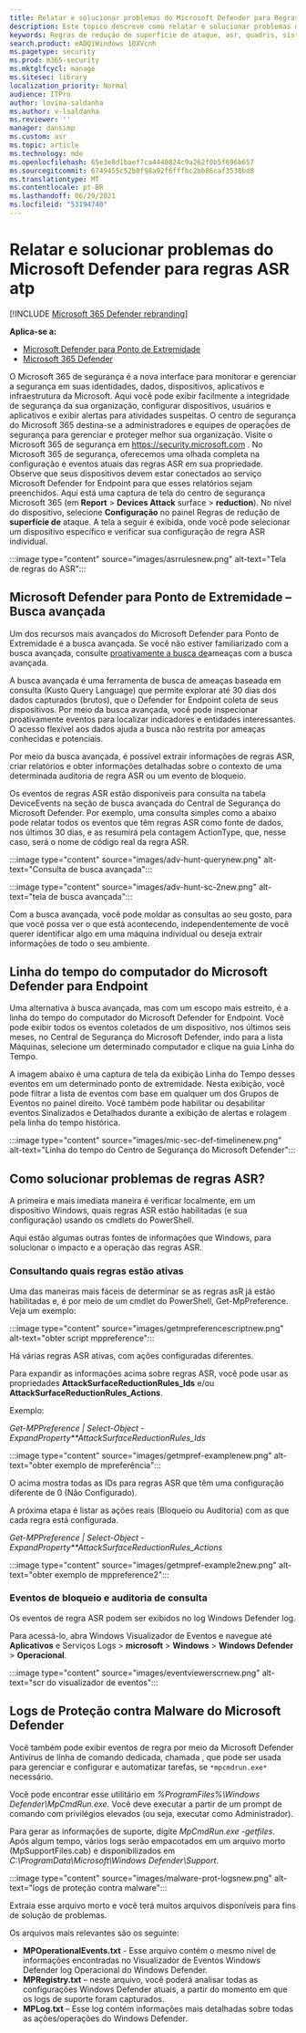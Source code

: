 ```yaml
---
title: Relatar e solucionar problemas do Microsoft Defender para Regras ASR do Ponto de Extremidade
description: Este tópico descreve como relatar e solucionar problemas do Microsoft Defender for Endpoint ASR Rules
keywords: Regras de redução de superfície de ataque, asr, quadris, sistema de prevenção contra invasões de host, regras de proteção, antiexploit, exploração, prevenção de infecção, microsoft defender para ponto de extremidade
search.product: eADQiWindows 10XVcnh
ms.pagetype: security
ms.prod: m365-security
ms.mktglfcycl: manage
ms.sitesec: library
localization_priority: Normal
audience: ITPro
author: lovina-saldanha
ms.author: v-lsaldanha
ms.reviewer: ''
manager: dansimp
ms.custom: asr
ms.topic: article
ms.technology: mde
ms.openlocfilehash: 65e3e8d1baef7ca4440824c9a262f0b5f696b657
ms.sourcegitcommit: 6749455c52b0f98a92f6fffbc2bb86caf3538bd8
ms.translationtype: MT
ms.contentlocale: pt-BR
ms.lasthandoff: 06/29/2021
ms.locfileid: "53194740"
---
```

# <a name="report-and-troubleshoot-microsoft-defender-for-atp-asr-rules"></a>Relatar e solucionar problemas do Microsoft Defender para regras ASR atp

[!INCLUDE [Microsoft 365 Defender rebranding](../../includes/microsoft-defender.md)]

**Aplica-se a:**

- [Microsoft Defender para Ponto de Extremidade](https://go.microsoft.com/fwlink/?linkid=2154037)
- [Microsoft 365 Defender](https://go.microsoft.com/fwlink/?linkid=2118804)

O Microsoft 365 de segurança é a nova interface para monitorar e gerenciar a segurança em suas identidades, dados, dispositivos, aplicativos e infraestrutura da Microsoft. Aqui você pode exibir facilmente a integridade de segurança da sua organização, configurar dispositivos, usuários e aplicativos e exibir alertas para atividades suspeitas. O centro de segurança do Microsoft 365 destina-se a administradores e equipes de operações de segurança para gerenciar e proteger melhor sua organização. Visite o Microsoft 365 de segurança em https://security.microsoft.com .
No Microsoft 365 de segurança, oferecemos uma olhada completa na configuração e eventos atuais das regras ASR em sua propriedade. Observe que seus dispositivos devem estar conectados ao serviço Microsoft Defender for Endpoint para que esses relatórios sejam preenchidos.
Aqui está uma captura de tela do centro de segurança Microsoft 365 (em **Report**  >  **Devices Attack** surface  >  **reduction**). No nível do dispositivo, selecione **Configuração** no painel Regras de redução de **superfície de** ataque. A tela a seguir é exibida, onde você pode selecionar um dispositivo específico e verificar sua configuração de regra ASR individual.

:::image type="content" source="images/asrrulesnew.png" alt-text="Tela de regras do ASR":::

## <a name="microsoft-defender-for-endpoint--advanced-hunting"></a>Microsoft Defender para Ponto de Extremidade – Busca avançada

Um dos recursos mais avançados do Microsoft Defender para Ponto de Extremidade é a busca avançada. Se você não estiver familiarizado com a busca avançada, consulte [proativamente a busca de](advanced-hunting-overview.md)ameaças com a busca avançada.

A busca avançada é uma ferramenta de busca de ameaças baseada em consulta (Kusto Query Language) que permite explorar até 30 dias dos dados capturados (brutos), que o Defender for Endpoint coleta de seus dispositivos. Por meio da busca avançada, você pode inspecionar proativamente eventos para localizar indicadores e entidades interessantes. O acesso flexível aos dados ajuda a busca não restrita por ameaças conhecidas e potenciais.

Por meio da busca avançada, é possível extrair informações de regras ASR, criar relatórios e obter informações detalhadas sobre o contexto de uma determinada auditoria de regra ASR ou um evento de bloqueio.

Os eventos de regras ASR estão disponíveis para consulta na tabela DeviceEvents na seção de busca avançada do Central de Segurança do Microsoft Defender. Por exemplo, uma consulta simples como a abaixo pode relatar todos os eventos que têm regras ASR como fonte de dados, nos últimos 30 dias, e as resumirá pela contagem ActionType, que, nesse caso, será o nome de código real da regra ASR.

:::image type="content" source="images/adv-hunt-querynew.png" alt-text="Consulta de busca avançada":::

:::image type="content" source="images/adv-hunt-sc-2new.png" alt-text="tela de busca avançada":::

Com a busca avançada, você pode moldar as consultas ao seu gosto, para que você possa ver o que está acontecendo, independentemente de você querer identificar algo em uma máquina individual ou deseja extrair informações de todo o seu ambiente.

## <a name="microsoft-defender-for-endpoint-machine-timeline"></a>Linha do tempo do computador do Microsoft Defender para Endpoint

Uma alternativa à busca avançada, mas com um escopo mais estreito, é a linha do tempo do computador do Microsoft Defender for Endpoint. Você pode exibir todos os eventos coletados de um dispositivo, nos últimos seis meses, no Central de Segurança do Microsoft Defender, indo para a lista Máquinas, selecione um determinado computador e clique na guia Linha do Tempo.

A imagem abaixo é uma captura de tela da exibição Linha do Tempo desses eventos em um determinado ponto de extremidade.  Nesta exibição, você pode filtrar a lista de eventos com base em qualquer um dos Grupos de Eventos no painel direito. Você também pode habilitar ou desabilitar eventos Sinalizados e Detalhados durante a exibição de alertas e rolagem pela linha do tempo histórica.

:::image type="content" source="images/mic-sec-def-timelinenew.png" alt-text="Linha do tempo do Centro de Segurança do Microsoft Defender":::

## <a name="how-to-troubleshoot-asr-rules"></a>Como solucionar problemas de regras ASR?

A primeira e mais imediata maneira é verificar localmente, em um dispositivo Windows, quais regras ASR estão habilitadas (e sua configuração) usando os cmdlets do PowerShell.

Aqui estão algumas outras fontes de informações que Windows, para solucionar o impacto e a operação das regras ASR.

### <a name="querying-which-rules-are-active"></a>Consultando quais regras estão ativas
Uma das maneiras mais fáceis de determinar se as regras asR já estão habilitadas e, é por meio de um cmdlet do PowerShell, Get-MpPreference.
Veja um exemplo:

:::image type="content" source="images/getmpreferencescriptnew.png" alt-text="obter script mppreference":::

Há várias regras ASR ativas, com ações configuradas diferentes.

Para expandir as informações acima sobre regras ASR, você pode usar as propriedades **AttackSurfaceReductionRules_Ids** e/ou **AttackSurfaceReductionRules_Actions**.

Exemplo:

*Get-MPPreference | Select-Object -ExpandProperty**AttackSurfaceReductionRules_Ids*

:::image type="content" source="images/getmpref-examplenew.png" alt-text="obter exemplo de mpreferência":::

O acima mostra todas as IDs para regras ASR que têm uma configuração diferente de 0 (Não Configurado).

A próxima etapa é listar as ações reais (Bloqueio ou Auditoria) com as que cada regra está configurada. 

*Get-MPPreference | Select-Object -ExpandProperty**AttackSurfaceReductionRules_Actions*

:::image type="content" source="images/getmpref-example2new.png" alt-text="obter exemplo de mppreference2":::

### <a name="querying-blocking-and-auditing-events"></a>Eventos de bloqueio e auditoria de consulta
Os eventos de regra ASR podem ser exibidos no log Windows Defender log.

Para acessá-lo, abra Windows Visualizador de Eventos e navegue até **Aplicativos** e Serviços Logs  >  **microsoft**  >  **Windows**  >  **Windows Defender**  >  **Operacional**.

:::image type="content" source="images/eventviewerscrnew.png" alt-text="scr do visualizador de eventos":::

## <a name="microsoft-defender-malware-protection-logs"></a>Logs de Proteção contra Malware do Microsoft Defender
Você também pode exibir eventos de regra por meio da Microsoft Defender Antivírus de linha de comando dedicada, chamada , que pode ser usada para gerenciar e configurar e automatizar tarefas, se `*mpcmdrun.exe*` necessário.

Você pode encontrar esse utilitário em *%ProgramFiles%\Windows Defender\MpCmdRun.exe*. Você deve executar a partir de um prompt de comando com privilégios elevados (ou seja, executar como Administrador).

Para gerar as informações de suporte, digite *MpCmdRun.exe -getfiles*. Após algum tempo, vários logs serão empacotados em um arquivo morto (MpSupportFiles.cab) e disponibilizados em *C:\ProgramData\Microsoft\Windows Defender\Support*.

:::image type="content" source="images/malware-prot-logsnew.png" alt-text="logs de proteção contra malware":::

Extraia esse arquivo morto e você terá muitos arquivos disponíveis para fins de solução de problemas.

Os arquivos mais relevantes são os seguinte:

- **MPOperationalEvents.txt** - Esse arquivo contém o mesmo nível de informações encontradas no Visualizador de Eventos Windows Defender log Operacional do Windows Defender.
- **MPRegistry.txt** – neste arquivo, você poderá analisar todas as configurações Windows Defender atuais, a partir do momento em que os logs de suporte foram capturados.
- **MPLog.txt** – Esse log contém informações mais detalhadas sobre todas as ações/operações do Windows Defender.
